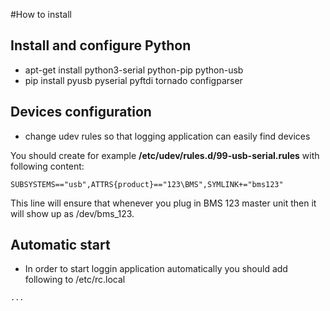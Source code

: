 #How to install

## Install and configure Python ##

  * apt-get install python3-serial python-pip python-usb
  * pip install pyusb pyserial pyftdi tornado configparser

## Devices configuration ##

  * change udev rules so that logging application can easily find devices

You should create for example **/etc/udev/rules.d/99-usb-serial.rules** with following content:
```
SUBSYSTEMS=="usb",ATTRS{product}=="123\BMS",SYMLINK+="bms123"
```

This line will ensure that whenever you plug in BMS 123 master unit then it will show up as /dev/bms\_123.

## Automatic start ##

  * In order to start loggin application automatically you should add following to /etc/rc.local

```
...
```